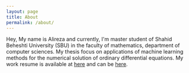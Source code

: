 ```yaml
---
layout: page
title: About
permalink: /about/
---
```


Hey, My name is Alireza and currently, I'm master student of Shahid Beheshti University (SBU) in the faculty of mathematics, department of computer sciences. My thesis focus on applications of machine learning methods for the numerical solution of ordinary differential equations. My work resume is available at [here](/pages/cv/index.html) and can be [here](/pages/cv/AlirezaAfzalAghaei-resume.pdf).
